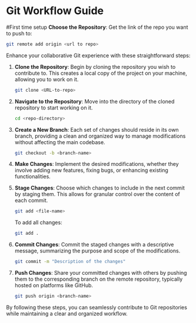 # Git Workflow Guide

#First time setup
**Choose the Repository**: Get the link of the repo you want to push to: 
```bash
git remote add origin <url to repo>
```

Enhance your collaborative Git experience with these straightforward steps:

1. **Clone the Repository**: Begin by cloning the repository you wish to contribute to. This creates a local copy of the project on your machine, allowing you to work on it.
    ```bash
    git clone <URL-to-repo>
    ```
   
2. **Navigate to the Repository**: Move into the directory of the cloned repository to start working on it.
    ```bash
    cd <repo-directory>
    ```

3. **Create a New Branch**: Each set of changes should reside in its own branch, providing a clean and organized way to manage modifications without affecting the main codebase.
    ```bash
    git checkout -b <branch-name>
    ```

4. **Make Changes**: Implement the desired modifications, whether they involve adding new features, fixing bugs, or enhancing existing functionalities.

5. **Stage Changes**: Choose which changes to include in the next commit by staging them. This allows for granular control over the content of each commit.
    ```bash
    git add <file-name>
    ```
    To add all changes:
    ```bash
    git add .
    ```

6. **Commit Changes**: Commit the staged changes with a descriptive message, summarizing the purpose and scope of the modifications.
    ```bash
    git commit -m "Description of the changes"
    ```

7. **Push Changes**: Share your committed changes with others by pushing them to the corresponding branch on the remote repository, typically hosted on platforms like GitHub.
    ```bash
    git push origin <branch-name>
    ```

By following these steps, you can seamlessly contribute to Git repositories while maintaining a clear and organized workflow.
